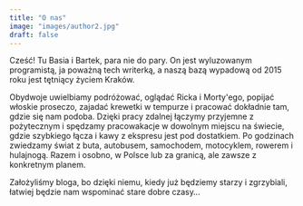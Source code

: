 ```yaml
---
title: "O nas"
image: "images/author2.jpg"
draft: false
---
```


Cześć! Tu Basia i Bartek, para nie do pary. On jest wyluzowanym programistą, ja poważną tech writerką, a naszą bazą wypadową od 2015 roku jest tętniący życiem Kraków. 

Obydwoje uwielbiamy podróżować, oglądać Ricka i Morty'ego, popijać włoskie proseczo, zajadać krewetki w tempurze i pracować dokładnie tam, gdzie się nam podoba. Dzięki pracy zdalnej łączymy przyjemne z pożytecznym i spędzamy pracowakacje w dowolnym miejscu na świecie, gdzie szybkiego łącza i kawy z ekspresu jest pod dostatkiem. Po godzinach zwiedzamy świat z buta, autobusem, samochodem, motocyklem, rowerem i hulajnogą. Razem i osobno, w Polsce lub za granicą, ale zawsze z konkretnym planem. 

Założyliśmy bloga, bo dzięki niemu, kiedy już będziemy starzy i zgrzybiali, łatwiej będzie nam wspominać stare dobre czasy…
